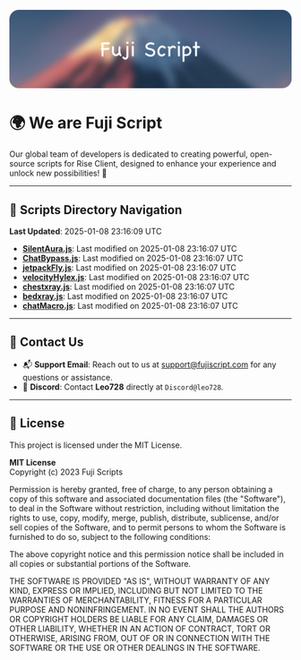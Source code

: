 ![Banner](.github/b.webp)

# 🌍 **We are Fuji Script**

Our global team of developers is dedicated to creating powerful, open-source scripts for Rise Client, designed to enhance your experience and unlock new possibilities! 🌟

---
<!-- SCRIPTS_NAVIGATION_START -->
## 📂 **Scripts Directory Navigation**

**Last Updated**: 2025-01-08 23:16:09 UTC

- **[SilentAura.js](scripts/SilentAura.js)**: Last modified on 2025-01-08 23:16:07 UTC
- **[ChatBypass.js](scripts/ChatBypass.js)**: Last modified on 2025-01-08 23:16:07 UTC
- **[jetpackFly.js](scripts/jetpackFly.js)**: Last modified on 2025-01-08 23:16:07 UTC
- **[velocityHylex.js](scripts/velocityHylex.js)**: Last modified on 2025-01-08 23:16:07 UTC
- **[chestxray.js](scripts/chestxray.js)**: Last modified on 2025-01-08 23:16:07 UTC
- **[bedxray.js](scripts/bedxray.js)**: Last modified on 2025-01-08 23:16:07 UTC
- **[chatMacro.js](scripts/chatMacro.js)**: Last modified on 2025-01-08 23:16:07 UTC

<!-- SCRIPTS_NAVIGATION_END -->

---

## 💬 **Contact Us**  
- 📬 **Support Email**: Reach out to us at [support@fujiscript.com](mailto:support@fujiscript.com) for any questions or assistance.  
- 💬 **Discord**: Contact **Leo728** directly at `Discord@leo728`.

---

## 📜 **License**

This project is licensed under the MIT License.  

**MIT License**  
Copyright (c) 2023 Fuji Scripts  

Permission is hereby granted, free of charge, to any person obtaining a copy of this software and associated documentation files (the "Software"), to deal in the Software without restriction, including without limitation the rights to use, copy, modify, merge, publish, distribute, sublicense, and/or sell copies of the Software, and to permit persons to whom the Software is furnished to do so, subject to the following conditions:  

The above copyright notice and this permission notice shall be included in all copies or substantial portions of the Software.  

THE SOFTWARE IS PROVIDED "AS IS", WITHOUT WARRANTY OF ANY KIND, EXPRESS OR IMPLIED, INCLUDING BUT NOT LIMITED TO THE WARRANTIES OF MERCHANTABILITY, FITNESS FOR A PARTICULAR PURPOSE AND NONINFRINGEMENT. IN NO EVENT SHALL THE AUTHORS OR COPYRIGHT HOLDERS BE LIABLE FOR ANY CLAIM, DAMAGES OR OTHER LIABILITY, WHETHER IN AN ACTION OF CONTRACT, TORT OR OTHERWISE, ARISING FROM, OUT OF OR IN CONNECTION WITH THE SOFTWARE OR THE USE OR OTHER DEALINGS IN THE SOFTWARE.  
